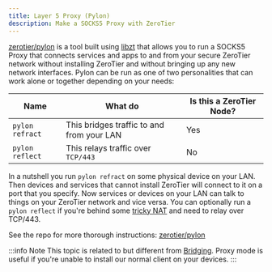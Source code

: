 ```yaml
---
title: Layer 5 Proxy (Pylon)
description: Make a SOCKS5 Proxy with ZeroTier
---
```


[zerotier/pylon](https://github.com/zerotier/pylon) is a tool built using [libzt](https://github.com/zerotier/libzt) that allows you to run a SOCKS5 Proxy that connects services and apps to and from your secure ZeroTier network without installing ZeroTier and without bringing up any new network interfaces. Pylon can be run as one of two personalities that can work alone or together depending on your needs:

| Name  | What do | Is this a ZeroTier Node? |
| ------------- | ------------- | - |
| `pylon refract`  | This bridges traffic to and from your LAN | Yes |
| `pylon reflect` | This relays traffic over `TCP/443`  | No |

In a nutshell you run `pylon refract` on some physical device on your LAN. Then devices and services that cannot install ZeroTier will connect to it on a port that you specify. Now services or devices on your LAN can talk to things on your ZeroTier network and vice versa. You can optionally run a `pylon reflect` if you're behind some [tricky NAT](./nat.md) and need to relay over TCP/443.

See the repo for more thorough instructions: [zerotier/pylon](https://github.com/zerotier/pylon)

:::info Note
This topic is related to but different from [Bridging](./bridging.md). Proxy mode is useful if you're unable to install our normal client on your devices.
:::
